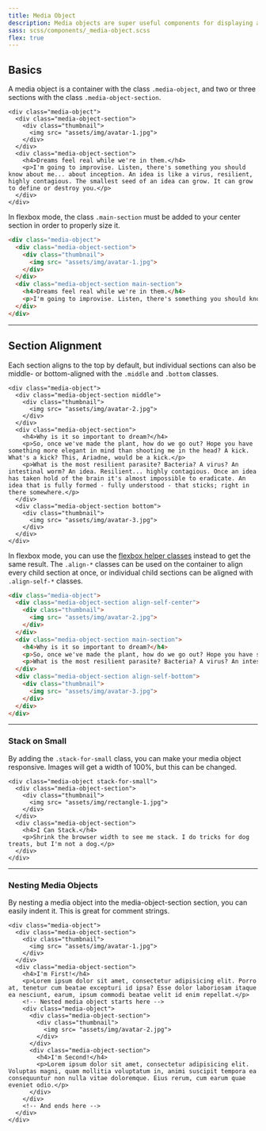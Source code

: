 ```yaml
---
title: Media Object
description: Media objects are super useful components for displaying an item, usually an image, alongside some content, usually text. You could put lists, grids, or even other media objects inside.
sass: scss/components/_media-object.scss
flex: true
---
```


## Basics

A media object is a container with the class `.media-object`, and two or three sections with the class `.media-object-section`.

```html_example
<div class="media-object">
  <div class="media-object-section">
    <div class="thumbnail">
      <img src= "assets/img/avatar-1.jpg">
    </div>
  </div>
  <div class="media-object-section">
    <h4>Dreams feel real while we're in them.</h4>
    <p>I'm going to improvise. Listen, there's something you should know about me... about inception. An idea is like a virus, resilient, highly contagious. The smallest seed of an idea can grow. It can grow to define or destroy you.</p>
  </div>
</div>
```

In flexbox mode, the class `.main-section` must be added to your center section in order to properly size it.

```html
<div class="media-object">
  <div class="media-object-section">
    <div class="thumbnail">
      <img src= "assets/img/avatar-1.jpg">
    </div>
  </div>
  <div class="media-object-section main-section">
    <h4>Dreams feel real while we're in them.</h4>
    <p>I'm going to improvise. Listen, there's something you should know about me... about inception. An idea is like a virus, resilient, highly contagious. The smallest seed of an idea can grow. It can grow to define or destroy you.</p>
  </div>
</div>
```

---

## Section Alignment

Each section aligns to the top by default, but individual sections can also be middle- or bottom-aligned with the `.middle` and `.bottom` classes.

```html_example
<div class="media-object">
  <div class="media-object-section middle">
    <div class="thumbnail">
      <img src= "assets/img/avatar-2.jpg">
    </div>
  </div>
  <div class="media-object-section">
    <h4>Why is it so important to dream?</h4>
    <p>So, once we've made the plant, how do we go out? Hope you have something more elegant in mind than shooting me in the head? A kick. What's a kick? This, Ariadne, would be a kick.</p>
    <p>What is the most resilient parasite? Bacteria? A virus? An intestinal worm? An idea. Resilient... highly contagious. Once an idea has taken hold of the brain it's almost impossible to eradicate. An idea that is fully formed - fully understood - that sticks; right in there somewhere.</p>
  </div>
  <div class="media-object-section bottom">
    <div class="thumbnail">
      <img src= "assets/img/avatar-3.jpg">
    </div>
  </div>
</div>
```

In flexbox mode, you can use the <a href="flex-classes.html">flexbox helper classes</a> instead to get the same result. The `.align-*` classes can be used on the container to align every child section at once, or individual child sections can be aligned with `.align-self-*` classes.

```html
<div class="media-object">
  <div class="media-object-section align-self-center">
    <div class="thumbnail">
      <img src= "assets/img/avatar-2.jpg">
    </div>
  </div>
  <div class="media-object-section main-section">
    <h4>Why is it so important to dream?</h4>
    <p>So, once we've made the plant, how do we go out? Hope you have something more elegant in mind than shooting me in the head? A kick. What's a kick? This, Ariadne, would be a kick.</p>
    <p>What is the most resilient parasite? Bacteria? A virus? An intestinal worm? An idea. Resilient... highly contagious. Once an idea has taken hold of the brain it's almost impossible to eradicate. An idea that is fully formed - fully understood - that sticks; right in there somewhere.</p>
  </div>
  <div class="media-object-section align-self-bottom">
    <div class="thumbnail">
      <img src= "assets/img/avatar-3.jpg">
    </div>
  </div>
</div>
```

---

### Stack on Small

By adding the `.stack-for-small` class, you can make your media object responsive. Images will get a width of 100%, but this can be changed.

```html_example
<div class="media-object stack-for-small">
  <div class="media-object-section">
    <div class="thumbnail">
      <img src= "assets/img/rectangle-1.jpg">
    </div>
  </div>
  <div class="media-object-section">
    <h4>I Can Stack.</h4>
    <p>Shrink the browser width to see me stack. I do tricks for dog treats, but I'm not a dog.</p>
  </div>
</div>
```

---

### Nesting Media Objects

By nesting a media object into the media-object-section section, you can easily indent it. This is great for comment strings.

```html_example
<div class="media-object">
  <div class="media-object-section">
    <div class="thumbnail">
      <img src= "assets/img/avatar-1.jpg">
    </div>
  </div>
  <div class="media-object-section">
    <h4>I'm First!</h4>
    <p>Lorem ipsum dolor sit amet, consectetur adipisicing elit. Porro at, tenetur cum beatae excepturi id ipsa? Esse dolor laboriosam itaque ea nesciunt, earum, ipsum commodi beatae velit id enim repellat.</p>
    <!-- Nested media object starts here -->
    <div class="media-object">
      <div class="media-object-section">
        <div class="thumbnail">
          <img src= "assets/img/avatar-2.jpg">
        </div>
      </div>
      <div class="media-object-section">
        <h4>I'm Second!</h4>
        <p>Lorem ipsum dolor sit amet, consectetur adipisicing elit. Voluptas magni, quam mollitia voluptatum in, animi suscipit tempora ea consequuntur non nulla vitae doloremque. Eius rerum, cum earum quae eveniet odio.</p>
      </div>
    </div>
    <!-- And ends here -->
  </div>
</div>
```
